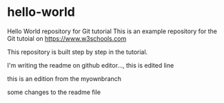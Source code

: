 # hello-world
Hello World repository for Git tutorial
This is an example repository for the Git tutoial on https://www.w3schools.com

This repository is built step by step in the tutorial. 

I'm writing the readme on github editor..., this is edited line

this is an edition from the myownbranch

some changes to the readme file